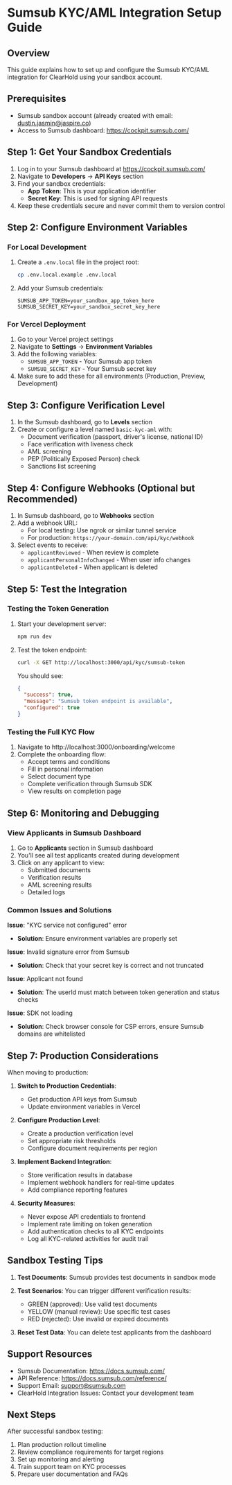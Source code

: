 # Sumsub KYC/AML Integration Setup Guide

## Overview
This guide explains how to set up and configure the Sumsub KYC/AML integration for ClearHold using your sandbox account.

## Prerequisites
- Sumsub sandbox account (already created with email: dustin.jasmin@jaspire.co)
- Access to Sumsub dashboard: https://cockpit.sumsub.com/

## Step 1: Get Your Sandbox Credentials

1. Log in to your Sumsub dashboard at https://cockpit.sumsub.com/
2. Navigate to **Developers** → **API Keys** section
3. Find your sandbox credentials:
   - **App Token**: This is your application identifier
   - **Secret Key**: This is used for signing API requests
4. Keep these credentials secure and never commit them to version control

## Step 2: Configure Environment Variables

### For Local Development

1. Create a `.env.local` file in the project root:
   ```bash
   cp .env.local.example .env.local
   ```

2. Add your Sumsub credentials:
   ```env
   SUMSUB_APP_TOKEN=your_sandbox_app_token_here
   SUMSUB_SECRET_KEY=your_sandbox_secret_key_here
   ```

### For Vercel Deployment

1. Go to your Vercel project settings
2. Navigate to **Settings** → **Environment Variables**
3. Add the following variables:
   - `SUMSUB_APP_TOKEN` - Your Sumsub app token
   - `SUMSUB_SECRET_KEY` - Your Sumsub secret key
4. Make sure to add these for all environments (Production, Preview, Development)

## Step 3: Configure Verification Level

1. In the Sumsub dashboard, go to **Levels** section
2. Create or configure a level named `basic-kyc-aml` with:
   - Document verification (passport, driver's license, national ID)
   - Face verification with liveness check
   - AML screening
   - PEP (Politically Exposed Person) check
   - Sanctions list screening

## Step 4: Configure Webhooks (Optional but Recommended)

1. In Sumsub dashboard, go to **Webhooks** section
2. Add a webhook URL:
   - For local testing: Use ngrok or similar tunnel service
   - For production: `https://your-domain.com/api/kyc/webhook`
3. Select events to receive:
   - `applicantReviewed` - When review is complete
   - `applicantPersonalInfoChanged` - When user info changes
   - `applicantDeleted` - When applicant is deleted

## Step 5: Test the Integration

### Testing the Token Generation

1. Start your development server:
   ```bash
   npm run dev
   ```

2. Test the token endpoint:
   ```bash
   curl -X GET http://localhost:3000/api/kyc/sumsub-token
   ```
   
   You should see:
   ```json
   {
     "success": true,
     "message": "Sumsub token endpoint is available",
     "configured": true
   }
   ```

### Testing the Full KYC Flow

1. Navigate to http://localhost:3000/onboarding/welcome
2. Complete the onboarding flow:
   - Accept terms and conditions
   - Fill in personal information
   - Select document type
   - Complete verification through Sumsub SDK
   - View results on completion page

## Step 6: Monitoring and Debugging

### View Applicants in Sumsub Dashboard

1. Go to **Applicants** section in Sumsub dashboard
2. You'll see all test applicants created during development
3. Click on any applicant to view:
   - Submitted documents
   - Verification results
   - AML screening results
   - Detailed logs

### Common Issues and Solutions

**Issue**: "KYC service not configured" error
- **Solution**: Ensure environment variables are properly set

**Issue**: Invalid signature error from Sumsub
- **Solution**: Check that your secret key is correct and not truncated

**Issue**: Applicant not found
- **Solution**: The userId must match between token generation and status checks

**Issue**: SDK not loading
- **Solution**: Check browser console for CSP errors, ensure Sumsub domains are whitelisted

## Step 7: Production Considerations

When moving to production:

1. **Switch to Production Credentials**:
   - Get production API keys from Sumsub
   - Update environment variables in Vercel

2. **Configure Production Level**:
   - Create a production verification level
   - Set appropriate risk thresholds
   - Configure document requirements per region

3. **Implement Backend Integration**:
   - Store verification results in database
   - Implement webhook handlers for real-time updates
   - Add compliance reporting features

4. **Security Measures**:
   - Never expose API credentials to frontend
   - Implement rate limiting on token generation
   - Add authentication checks to all KYC endpoints
   - Log all KYC-related activities for audit trail

## Sandbox Testing Tips

1. **Test Documents**: Sumsub provides test documents in sandbox mode
2. **Test Scenarios**: You can trigger different verification results:
   - GREEN (approved): Use valid test documents
   - YELLOW (manual review): Use specific test cases
   - RED (rejected): Use invalid or expired documents

3. **Reset Test Data**: You can delete test applicants from the dashboard

## Support Resources

- Sumsub Documentation: https://docs.sumsub.com/
- API Reference: https://docs.sumsub.com/reference/
- Support Email: support@sumsub.com
- ClearHold Integration Issues: Contact your development team

## Next Steps

After successful sandbox testing:

1. Plan production rollout timeline
2. Review compliance requirements for target regions
3. Set up monitoring and alerting
4. Train support team on KYC processes
5. Prepare user documentation and FAQs